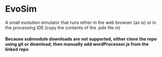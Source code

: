 # EvoSim
A small evolution simulator that runs either in the web browser (as is) or in the processing IDE (copy the contents of the .pde file in)

#### Because submodule downloads are not supported, either clone the repo using git or download, then manually add wordProcessor.js from the linked repo
